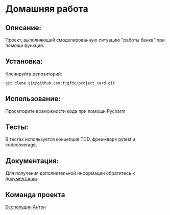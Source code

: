 # Домашняя работа 

## Описание:

Проект, выполняющий смоделированную ситуацию "работы банка" при помощи функций.

## Установка:

Клонируйте репозиторий:
```
git clone git@github.com:fjgfdc/project_card.git
```
## Использование:

Просмторите возможности кода при помощи Pycharm 

## Тесты:

В тестах используется концепция TDD, фреимворк pytest и codecoverage.

## Документация:

Для получения дополнительной информации обратитесь к [документации](docs/README.md).

## Команда проекта

[Бесполудин Антон](a_bespoludin@inbox.ru) 